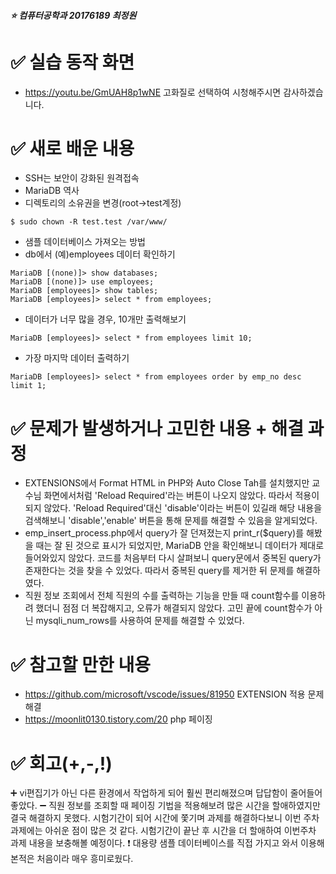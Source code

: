 ##### :star: 컴퓨터공학과 20176189 최정원


# :white_check_mark: 실습 동작 화면
* https://youtu.be/GmUAH8p1wNE 고화질로 선택하여 시청해주시면 감사하겠습니다.

# :white_check_mark: 새로 배운 내용
* SSH는 보안이 강화된 원격접속
* MariaDB 역사
* 디렉토리의 소유권을 변경(root->test계정)
```
$ sudo chown -R test.test /var/www/
```
* 샘플 데이터베이스 가져오는 방법
* db에서 (예)employees 데이터 확인하기
```
MariaDB [(none)]> show databases;  
MariaDB [(none)]> use employees;  
MariaDB [employees]> show tables;  
MariaDB [employees]> select * from employees;  
```
* 데이터가 너무 많을 경우, 10개만 출력해보기
```
MariaDB [employees]> select * from employees limit 10;
```
* 가장 마지막 데이터 출력하기
```
MariaDB [employees]> select * from employees order by emp_no desc limit 1;
```

# :white_check_mark: 문제가 발생하거나 고민한 내용 + 해결 과정
* EXTENSIONS에서 Format HTML in PHP와 Auto Close Tah를 설치했지만 교수님 화면에서처럼 'Reload Required'라는 버튼이 나오지 않았다.
따라서 적용이 되지 않았다. 'Reload Required'대신 'disable'이라는 버튼이 있길래 해당 내용을 검색해보니 'disable','enable' 버튼을 통해 문제를 해결할 수 있음을 알게되었다.
* emp_insert_process.php에서 query가 잘 던져졌는지 print_r($query)를 해봤을 때는 잘 된 것으로 표시가 되었지만, MariaDB 안을 확인해보니 데이터가 제대로 들어와있지 않았다.
코드를 처음부터 다시 살펴보니 query문에서 중복된 query가 존재한다는 것을 찾을 수 있었다. 따라서 중복된 query를 제거한 뒤 문제를 해결하였다.
* 직원 정보 조회에서 전체 직원의 수를 출력하는 기능을 만들 때 count함수를 이용하려 했더니 점점 더 복잡해지고, 오류가 해결되지 않았다. 고민 끝에 count함수가 아닌 mysqli_num_rows를 사용하여 문제를 해결할 수 있었다.

# :white_check_mark: 참고할 만한 내용
* https://github.com/microsoft/vscode/issues/81950 EXTENSION 적용 문제 해결
* https://moonlit0130.tistory.com/20 php 페이징


# :white_check_mark: 회고(+,-,!)
:heavy_plus_sign: vi편집기가 아닌 다른 환경에서 작업하게 되어 훨씬 편리해졌으며 답답함이 줄어들어 좋았다.
:heavy_minus_sign: 직원 정보를 조회할 때 페이징 기법을 적용해보려 많은 시간을 할애하였지만 결국 해결하지 못했다. 시험기간이 되어 시간에 쫓기며 과제를 해결하다보니 이번 주차 과제에는 아쉬운 점이 많은 것 같다. 시험기간이 끝난 후 시간을 더 할애하여 이번주차 과제 내용을 보충해볼 예정이다.
:exclamation: 대용량 샘플 데이터베이스를 직접 가지고 와서 이용해본적은 처음이라 매우 흥미로웠다.
